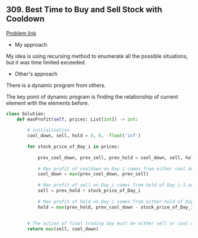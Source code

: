 ## 309. Best Time to Buy and Sell Stock with Cooldown

[Problem link](https://leetcode.com/problems/best-time-to-buy-and-sell-stock-with-cooldown/)

- My approach

My idea is using recursing method to enumerate all the possible situations, but it was time limited exceeded.

- Other's approach

There is a dynamic program from others.

The key point of dynamic program is finding the relationship of current element with the elements before.

```python
class Solution:
    def maxProfit(self, prices: List[int]) -> int:
        
		# initialization
        cool_down, sell, hold = 0, 0, -float('inf')
        
        for stock_price_of_Day_i in prices:
            
            prev_cool_down, prev_sell, prev_hold = cool_down, sell, hold
            
            # Max profit of cooldown on Day i comes from either cool down of Day_i-1, or sell out of Day_i-1 and today Day_i is cooling day
            cool_down = max(prev_cool_down, prev_sell)
            
            # Max profit of sell on Day_i comes from hold of Day_i-1 and sell on Day_i
            sell = prev_hold + stock_price_of_Day_i
            
            # Max profit of hold on Day_i comes from either hold of Day_i-1, or cool down on Day_i-1 and buy on Day_i
            hold = max(prev_hold, prev_cool_down - stock_price_of_Day_i)
        
        
        # The action of final trading day must be either sell or cool down
        return max(sell, cool_down)
```
